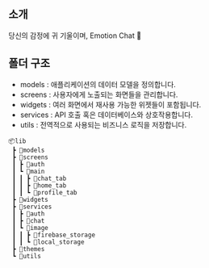 ## 소개

당신의 감정에 귀 기울이며, Emotion Chat 🙂

## 폴더 구조

- models : 애플리케이션의 데이터 모델을 정의합니다.
- screens : 사용자에게 노출되는 화면들을 관리합니다.
- widgets : 여러 화면에서 재사용 가능한 위젯들이 포함됩니다.
- services : API 호출 혹은 데이터베이스와 상호작용합니다.
- utils : 전역적으로 사용되는 비즈니스 로직을 저장합니다.

```
📦lib
 ┣ 📂models
 ┣ 📂screens
 ┃ ┣ 📂auth
 ┃ ┗ 📂main
 ┃ ┃ ┣ 📂chat_tab
 ┃ ┃ ┣ 📂home_tab
 ┃ ┃ ┗ 📂profile_tab
 ┣ 📂widgets
 ┣ 📂services
 ┃ ┣ 📂auth
 ┃ ┣ 📂chat
 ┃ ┗ 📂image
 ┃ ┃ ┣ 📂firebase_storage
 ┃ ┃ ┗ 📂local_storage
 ┣ 📂themes
 ┗ 📂utils
 ```
